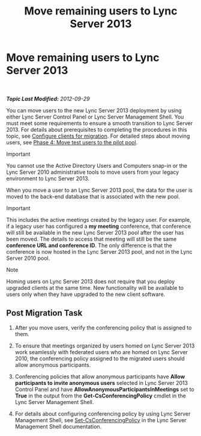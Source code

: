 ﻿---
title: Move remaining users to Lync Server 2013
TOCTitle: Move remaining users to Lync Server 2013
ms:assetid: 72025e1b-97d1-40e9-8a98-28c018942b48
ms:mtpsurl: https://technet.microsoft.com/en-us/library/JJ688090(v=OCS.15)
ms:contentKeyID: 49733689
ms.date: 07/23/2014
mtps_version: v=OCS.15
---

<div data-xmlns="http://www.w3.org/1999/xhtml">

<div class="topic" data-xmlns="http://www.w3.org/1999/xhtml" data-msxsl="urn:schemas-microsoft-com:xslt" data-cs="http://msdn.microsoft.com/en-us/">

<div data-asp="http://msdn2.microsoft.com/asp">

# Move remaining users to Lync Server 2013

</div>

<div id="mainSection">

<div id="mainBody">

<span> </span>

_**Topic Last Modified:** 2012-09-29_

You can move users to the new Lync Server 2013 deployment by using either Lync Server Control Panel or Lync Server Management Shell. You must meet some requirements to ensure a smooth transition to Lync Server 2013. For details about prerequisites to completing the procedures in this topic, see [Configure clients for migration](configure-clients-for-migration.md). For detailed steps about moving users, see [Phase 4: Move test users to the pilot pool](phase-4-move-test-users-to-the-pilot-pool.md).

<div>


> [!IMPORTANT]  
> You cannot use the Active Directory Users and Computers snap-in or the Lync Server 2010 administrative tools to move users from your legacy environment to Lync Server 2013.



</div>

When you move a user to an Lync Server 2013 pool, the data for the user is moved to the back-end database that is associated with the new pool.

<div>


> [!IMPORTANT]  
> This includes the active meetings created by the legacy user. For example, if a legacy user has configured a <STRONG>my meeting</STRONG> conference, that conference will still be available in the new Lync Server 2013 pool after the user has been moved. The details to access that meeting will still be the same <STRONG>conference URL and conference ID</STRONG>. The only difference is that the conference is now hosted in the Lync Server 2013 pool, and not in the Lync Server 2010 pool.



</div>

<div>


> [!NOTE]  
> Homing users on Lync Server 2013 does not require that you deploy upgraded clients at the same time. New functionality will be available to users only when they have upgraded to the new client software.



</div>

<div>

## Post Migration Task

1.  After you move users, verify the conferencing policy that is assigned to them.

2.  To ensure that meetings organized by users homed on Lync Server 2013 work seamlessly with federated users who are homed on Lync Server 2010, the conferencing policy assigned to the migrated users should allow anonymous participants.

3.  Conferencing policies that allow anonymous participants have **Allow participants to invite anonymous users** selected in Lync Server 2013 Control Panel and have **AllowAnonymousParticipantsInMeetings** set to **True** in the output from the **Get-CsConferencingPolicy** cmdlet in the Lync Server Management Shell.

4.  For details about configuring conferencing policy by using Lync Server Management Shell, see [Set-CsConferencingPolicy](https://docs.microsoft.com/powershell/module/skype/Set-CsConferencingPolicy) in the Lync Server Management Shell documentation.

</div>

</div>

<span> </span>

</div>

</div>

</div>

